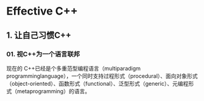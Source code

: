 # Effective C++

## 1. 让自己习惯C++

### 01. 视C++为一个语言联邦

现在的 C++已经是个多重范型编程语言（multiparadigm programminglanguage），一个同时支持过程形式（procedural）、面向对象形式（object-oriented）、函数形式（functional）、泛型形式（generic）、元编程形式（metaprogramming）的语言。
